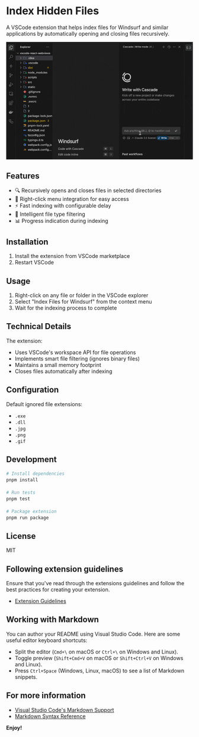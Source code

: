 # Index Hidden Files

A VSCode extension that helps index files for Windsurf and similar applications by automatically opening and closing files recursively.

![demo](assets/demo.gif)

## Features

- 🔍 Recursively opens and closes files in selected directories
- 🎯 Right-click menu integration for easy access
- ⚡ Fast indexing with configurable delay
- 🚫 Intelligent file type filtering
- 📊 Progress indication during indexing

## Installation

1. Install the extension from VSCode marketplace
2. Restart VSCode

## Usage

1. Right-click on any file or folder in the VSCode explorer
2. Select "Index Files for Windsurf" from the context menu
3. Wait for the indexing process to complete

## Technical Details

The extension:
- Uses VSCode's workspace API for file operations
- Implements smart file filtering (ignores binary files)
- Maintains a small memory footprint
- Closes files automatically after indexing

## Configuration

Default ignored file extensions:
- `.exe`
- `.dll`
- `.jpg`
- `.png`
- `.gif`

## Development

```bash
# Install dependencies
pnpm install

# Run tests
pnpm test

# Package extension
pnpm run package
```

## License

MIT

## Following extension guidelines

Ensure that you've read through the extensions guidelines and follow the best practices for creating your extension.

* [Extension Guidelines](https://code.visualstudio.com/api/references/extension-guidelines)

## Working with Markdown

You can author your README using Visual Studio Code. Here are some useful editor keyboard shortcuts:

* Split the editor (`Cmd+\` on macOS or `Ctrl+\` on Windows and Linux).
* Toggle preview (`Shift+Cmd+V` on macOS or `Shift+Ctrl+V` on Windows and Linux).
* Press `Ctrl+Space` (Windows, Linux, macOS) to see a list of Markdown snippets.

## For more information

* [Visual Studio Code's Markdown Support](http://code.visualstudio.com/docs/languages/markdown)
* [Markdown Syntax Reference](https://help.github.com/articles/markdown-basics/)

**Enjoy!**
